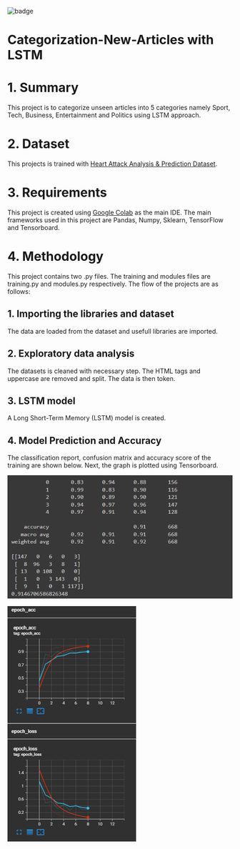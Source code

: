 ![badge](https://img.shields.io/badge/Python-3776AB?style=for-the-badge&logo=python&logoColor=white)

# Categorization-New-Articles with LSTM

# 1. Summary 

This project is to categorize unseen  articles into 5 categories namely Sport, Tech, Business, Entertainment and  Politics using LSTM approach.

# 2. Dataset

This projects is trained with  [Heart Attack Analysis & Prediction Dataset](https://raw.githubusercontent.com/susanli2016/PyCon-Canada-2019-NLP-Tutorial/master/bbc-text.csv).

# 3. Requirements
This project is created using [Google Colab](https://colab.research.google.com/?utm_source=scs-index) as the main IDE. The main frameworks used in this project are Pandas, Numpy, Sklearn, TensorFlow and Tensorboard.

# 4. Methodology
This project contains two .py files. The training and modules files are training.py and modules.py respectively. The flow of the projects are as follows:

## 1. Importing the libraries and dataset

The data are loaded from the dataset and usefull libraries are imported.

## 2. Exploratory data analysis

The datasets is cleaned with necessary step. The HTML tags and uppercase are removed and split. The data is then token.

## 3. LSTM model

A Long Short-Term Memory (LSTM) model is created. 

## 4. Model Prediction and Accuracy

The classification report, confusion matrix and accuracy score of the training are shown below. Next, the graph is plotted using Tensorboard.

![Report](https://github.com/ainnmzln/Categorization-New-Article/blob/main/images/report.png)

![](https://github.com/ainnmzln/Categorization-New-Article/blob/main/images/2022-05-19%20(2).png)


